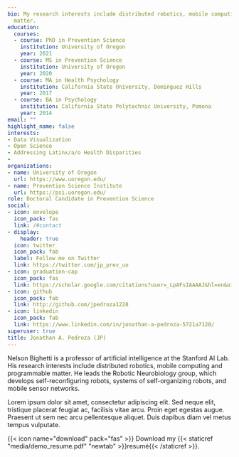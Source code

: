 ```yaml
---
bio: My research interests include distributed robotics, mobile computing and programmable
  matter.
education:
  courses:
  - course: PhD in Prevention Science
    institution: University of Oregon
    year: 2021
  - course: MS in Prevention Science
    institution: University of Oregon
    year: 2020
  - course: MA in Health Psychology
    institution: California State University, Dominguez Hills
    year: 2017
  - course: BA in Psychology
    institution: California State Polytechnic University, Pomona
    year: 2014
email: ""
highlight_name: false
interests:
- Data Visualization
- Open Science
- Addressing Latinx/a/o Health Disparities
- 
organizations:
- name: University of Oregon
  url: https://www.uoregon.edu/
- name: Prevention Science Institute
  url: https://psi.uoregon.edu/
role: Doctoral Candidate in Prevention Science
social:
- icon: envelope
  icon_pack: fas
  link: /#contact
- display:
    header: true
  icon: twitter
  icon_pack: fab
  label: Follow me on Twitter
  link: https://twitter.com/jp_prev_uo
- icon: graduation-cap
  icon_pack: fas
  link: https://scholar.google.com/citations?user=_LpAFsIAAAAJ&hl=en&oi=ao
- icon: github
  icon_pack: fab
  link: http://github.com/jpedroza1228
- icon: linkedin
  icon_pack: fab
  link: https://www.linkedin.com/in/jonathan-a-pedroza-5721a7120/
superuser: true
title: Jonathan A. Pedroza (JP)
---
```


Nelson Bighetti is a professor of artificial intelligence at the Stanford AI Lab. His research interests include distributed robotics, mobile computing and programmable matter. He leads the Robotic Neurobiology group, which develops self-reconfiguring robots, systems of self-organizing robots, and mobile sensor networks.

Lorem ipsum dolor sit amet, consectetur adipiscing elit. Sed neque elit, tristique placerat feugiat ac, facilisis vitae arcu. Proin eget egestas augue. Praesent ut sem nec arcu pellentesque aliquet. Duis dapibus diam vel metus tempus vulputate.

{{< icon name="download" pack="fas" >}} Download my {{< staticref "media/demo_resume.pdf" "newtab" >}}resumé{{< /staticref >}}.
